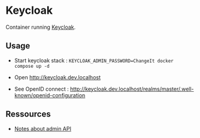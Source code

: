 # Keycloak

Container running [Keycloak](https://www.keycloak.org/).

## Usage

* Start keycloak stack : `KEYCLOAK_ADMIN_PASSWORD=ChangeIt docker compose up -d`

* Open http://keycloak.dev.localhost

* See OpenID connect : http://keycloak.dev.localhost/realms/master/.well-known/openid-configuration

## Ressources

* [Notes about admin API](docs/admin-api.md)
